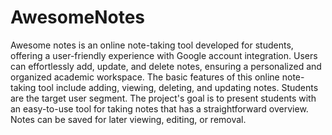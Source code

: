 # AwesomeNotes
Awesome notes is an online note-taking tool developed for students, offering a user-friendly experience with Google account integration. Users can effortlessly add, update, and delete notes, ensuring a personalized and organized academic workspace. The basic features of this online note-taking tool include adding, viewing, deleting, and updating notes. Students are the target user segment. The project's goal is to present students with an easy-to-use tool for taking notes that has a straightforward overview. Notes can be saved for later viewing, editing, or removal.
